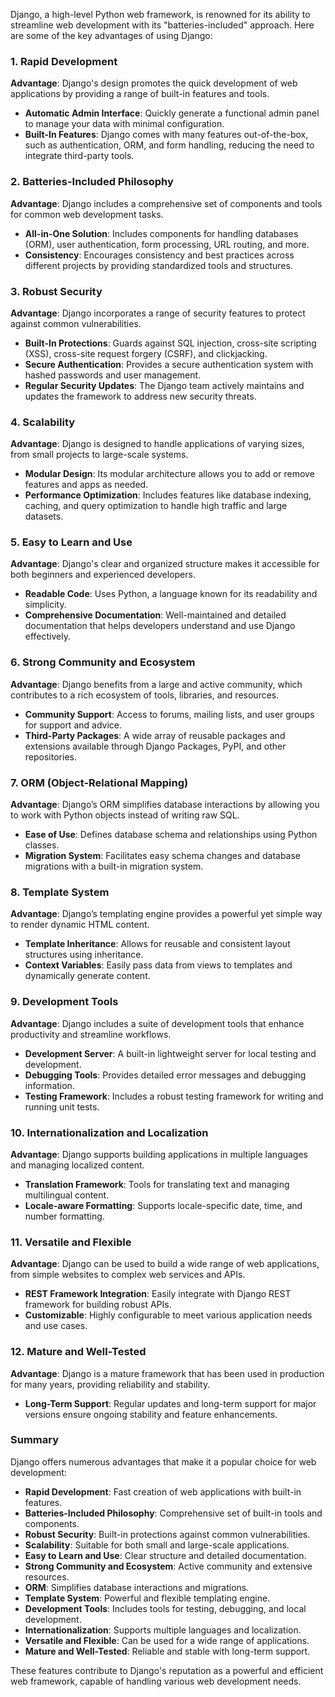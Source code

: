 Django, a high-level Python web framework, is renowned for its ability to streamline web development with its "batteries-included" approach. Here are some of the key advantages of using Django:

### 1. **Rapid Development**

**Advantage**: Django's design promotes the quick development of web applications by providing a range of built-in features and tools.

- **Automatic Admin Interface**: Quickly generate a functional admin panel to manage your data with minimal configuration.
- **Built-In Features**: Django comes with many features out-of-the-box, such as authentication, ORM, and form handling, reducing the need to integrate third-party tools.

### 2. **Batteries-Included Philosophy**

**Advantage**: Django includes a comprehensive set of components and tools for common web development tasks.

- **All-in-One Solution**: Includes components for handling databases (ORM), user authentication, form processing, URL routing, and more.
- **Consistency**: Encourages consistency and best practices across different projects by providing standardized tools and structures.

### 3. **Robust Security**

**Advantage**: Django incorporates a range of security features to protect against common vulnerabilities.

- **Built-In Protections**: Guards against SQL injection, cross-site scripting (XSS), cross-site request forgery (CSRF), and clickjacking.
- **Secure Authentication**: Provides a secure authentication system with hashed passwords and user management.
- **Regular Security Updates**: The Django team actively maintains and updates the framework to address new security threats.

### 4. **Scalability**

**Advantage**: Django is designed to handle applications of varying sizes, from small projects to large-scale systems.

- **Modular Design**: Its modular architecture allows you to add or remove features and apps as needed.
- **Performance Optimization**: Includes features like database indexing, caching, and query optimization to handle high traffic and large datasets.

### 5. **Easy to Learn and Use**

**Advantage**: Django's clear and organized structure makes it accessible for both beginners and experienced developers.

- **Readable Code**: Uses Python, a language known for its readability and simplicity.
- **Comprehensive Documentation**: Well-maintained and detailed documentation that helps developers understand and use Django effectively.

### 6. **Strong Community and Ecosystem**

**Advantage**: Django benefits from a large and active community, which contributes to a rich ecosystem of tools, libraries, and resources.

- **Community Support**: Access to forums, mailing lists, and user groups for support and advice.
- **Third-Party Packages**: A wide array of reusable packages and extensions available through Django Packages, PyPI, and other repositories.

### 7. **ORM (Object-Relational Mapping)**

**Advantage**: Django’s ORM simplifies database interactions by allowing you to work with Python objects instead of writing raw SQL.

- **Ease of Use**: Defines database schema and relationships using Python classes.
- **Migration System**: Facilitates easy schema changes and database migrations with a built-in migration system.

### 8. **Template System**

**Advantage**: Django’s templating engine provides a powerful yet simple way to render dynamic HTML content.

- **Template Inheritance**: Allows for reusable and consistent layout structures using inheritance.
- **Context Variables**: Easily pass data from views to templates and dynamically generate content.

### 9. **Development Tools**

**Advantage**: Django includes a suite of development tools that enhance productivity and streamline workflows.

- **Development Server**: A built-in lightweight server for local testing and development.
- **Debugging Tools**: Provides detailed error messages and debugging information.
- **Testing Framework**: Includes a robust testing framework for writing and running unit tests.

### 10. **Internationalization and Localization**

**Advantage**: Django supports building applications in multiple languages and managing localized content.

- **Translation Framework**: Tools for translating text and managing multilingual content.
- **Locale-aware Formatting**: Supports locale-specific date, time, and number formatting.

### 11. **Versatile and Flexible**

**Advantage**: Django can be used to build a wide range of web applications, from simple websites to complex web services and APIs.

- **REST Framework Integration**: Easily integrate with Django REST framework for building robust APIs.
- **Customizable**: Highly configurable to meet various application needs and use cases.

### 12. **Mature and Well-Tested**

**Advantage**: Django is a mature framework that has been used in production for many years, providing reliability and stability.

- **Long-Term Support**: Regular updates and long-term support for major versions ensure ongoing stability and feature enhancements.

### Summary

Django offers numerous advantages that make it a popular choice for web development:

- **Rapid Development**: Fast creation of web applications with built-in features.
- **Batteries-Included Philosophy**: Comprehensive set of built-in tools and components.
- **Robust Security**: Built-in protections against common vulnerabilities.
- **Scalability**: Suitable for both small and large-scale applications.
- **Easy to Learn and Use**: Clear structure and detailed documentation.
- **Strong Community and Ecosystem**: Active community and extensive resources.
- **ORM**: Simplifies database interactions and migrations.
- **Template System**: Powerful and flexible templating engine.
- **Development Tools**: Includes tools for testing, debugging, and local development.
- **Internationalization**: Supports multiple languages and localization.
- **Versatile and Flexible**: Can be used for a wide range of applications.
- **Mature and Well-Tested**: Reliable and stable with long-term support.

These features contribute to Django's reputation as a powerful and efficient web framework, capable of handling various web development needs.